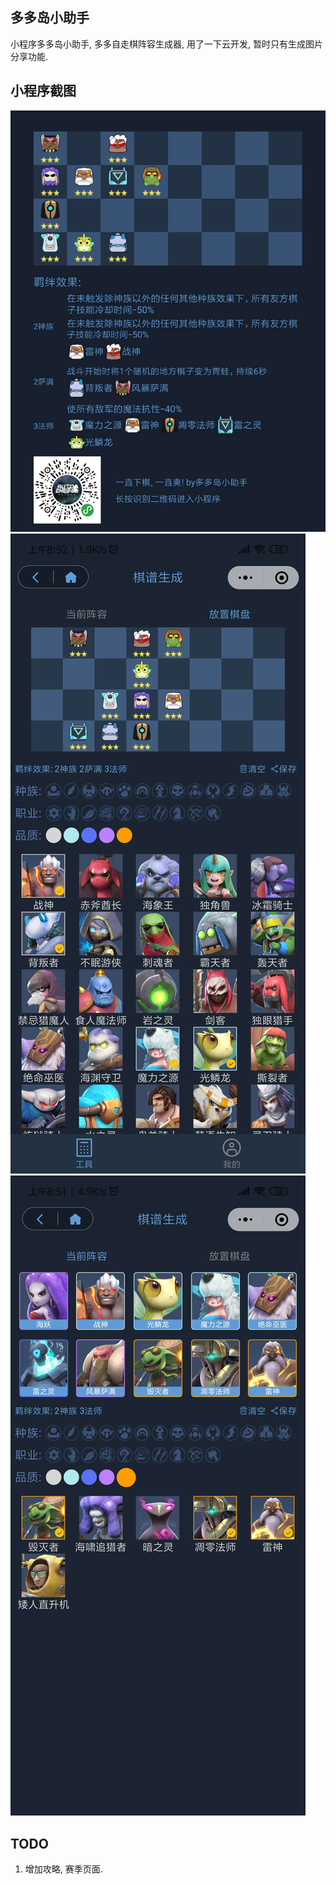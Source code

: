 ## 多多岛小助手
小程序多多岛小助手, 多多自走棋阵容生成器, 用了一下云开发, 暂时只有生成图片分享功能.

## 小程序截图
![image](https://raw.githubusercontent.com/TheLostXianXian/duoduo-assistant/master/images/001.jpeg)
![image](https://raw.githubusercontent.com/TheLostXianXian/duoduo-assistant/master/images/002.jpeg)
![image](https://raw.githubusercontent.com/TheLostXianXian/duoduo-assistant/master/images/003.jpeg)

## TODO
1. 增加攻略, 赛季页面.
